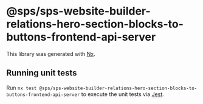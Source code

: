 # @sps/sps-website-builder-relations-hero-section-blocks-to-buttons-frontend-api-server

This library was generated with [Nx](https://nx.dev).

## Running unit tests

Run `nx test @sps/sps-website-builder-relations-hero-section-blocks-to-buttons-frontend-api-server` to execute the unit tests via [Jest](https://jestjs.io).
